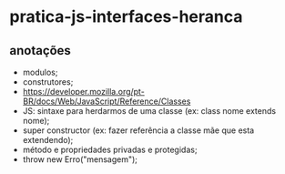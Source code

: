 # pratica-js-interfaces-heranca

## anotações

- modulos;
- construtores;
- https://developer.mozilla.org/pt-BR/docs/Web/JavaScript/Reference/Classes
- JS: sintaxe para herdarmos de uma classe (ex: class nome extends nome);
- super constructor (ex: fazer referência a classe mãe que esta extendendo);
- método e propriedades privadas e protegidas;
- throw new Erro("mensagem"); 